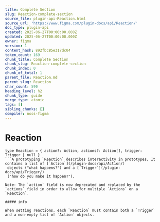 ```yaml
---
title: Complete Section
slug: Reaction-complete-section
source_file: plugin-api-Reaction.html
source_url: 'https://www.figma.com/plugin-docs/api/Reaction/'
doc_type: plugin-api
created: 2025-06-27T00:00:00.000Z
updated: 2025-06-27T00:00:00.000Z
owner: figma
version: 1
content_hash: 892fbc85e317dc04
token_count: 169
chunk_title: Complete Section
chunk_slug: Reaction-complete-section
chunk_index: 0
chunk_of_total: 1
parent_file: Reaction.md
parent_slug: Reaction
char_count: 590
heading_level: h2
chunk_type: guide
merge_type: atomic
tags: []
sibling_chunks: []
compiler: noos-figma
---
```


# Reaction

```
type Reaction = { action?: Action, actions?: Action[], trigger: Trigger | null }
```A prototyping `Reaction` describes interactivity in prototypes. It contains a list of [`Action`](/plugin-docs/api/Action/)
 objects ("what happens?") and a [`Trigger`](/plugin-docs/api/Trigger/)
 ("how do you make it happen?").

Note: The `action` field is now deprecated and replaced by the `actions` field in order to allow for multiple `Actions` on a `Reaction`.

##### info

When setting reactions, each `Reaction` must contain both a `Trigger` and a non-empty list of `Action` objects.
